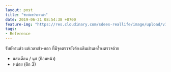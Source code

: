 ```yaml
---
layout: post
title: "รับบัตรประจำตัว"
date: 2019-06-21 08:54:38 +0700
feature-img: "https://res.cloudinary.com/sdees-reallife/image/upload/v1555658919/sample_feature_img.png"
tags:
- Reference
---
```

รับบัตรแล้ว แต่เวลาเข้า-ออก ที่มีจุดตรวจยังต้องเดินผ่านเครื่องตรวจด้วย

<i class="fa fa-child" style="color:plum"></i>

- แสงเดือน / นุช (ป้อมหน้า)
- หน่อย (ตึก 3)
